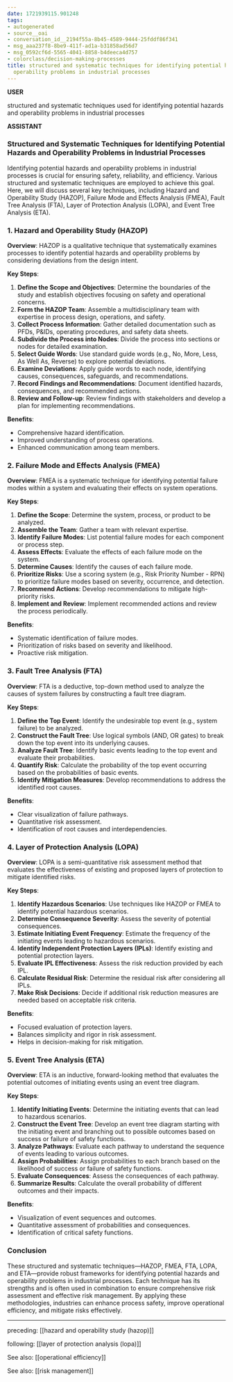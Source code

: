 ```yaml
---
date: 1721939115.901248
tags:
- autogenerated
- source__oai
- conversation_id__2194f55a-8b45-4589-9444-25fddf86f341
- msg_aaa237f8-8be9-411f-ad1a-b31858ad56d7
- msg_0592cf6d-5565-4041-8858-b4deeca4d757
- colorclass/decision-making-processes
title: structured and systematic techniques for identifying potential hazards and
  operability problems in industrial processes
---
```


**USER**

structured and systematic techniques used for identifying potential hazards and operability problems in industrial processes


**ASSISTANT**

### Structured and Systematic Techniques for Identifying Potential Hazards and Operability Problems in Industrial Processes

Identifying potential hazards and operability problems in industrial processes is crucial for ensuring safety, reliability, and efficiency. Various structured and systematic techniques are employed to achieve this goal. Here, we will discuss several key techniques, including Hazard and Operability Study (HAZOP), Failure Mode and Effects Analysis (FMEA), Fault Tree Analysis (FTA), Layer of Protection Analysis (LOPA), and Event Tree Analysis (ETA).

### 1. Hazard and Operability Study (HAZOP)

**Overview**: HAZOP is a qualitative technique that systematically examines processes to identify potential hazards and operability problems by considering deviations from the design intent.

**Key Steps**:
1. **Define the Scope and Objectives**: Determine the boundaries of the study and establish objectives focusing on safety and operational concerns.
2. **Form the HAZOP Team**: Assemble a multidisciplinary team with expertise in process design, operations, and safety.
3. **Collect Process Information**: Gather detailed documentation such as PFDs, P&IDs, operating procedures, and safety data sheets.
4. **Subdivide the Process into Nodes**: Divide the process into sections or nodes for detailed examination.
5. **Select Guide Words**: Use standard guide words (e.g., No, More, Less, As Well As, Reverse) to explore potential deviations.
6. **Examine Deviations**: Apply guide words to each node, identifying causes, consequences, safeguards, and recommendations.
7. **Record Findings and Recommendations**: Document identified hazards, consequences, and recommended actions.
8. **Review and Follow-up**: Review findings with stakeholders and develop a plan for implementing recommendations.

**Benefits**:
- Comprehensive hazard identification.
- Improved understanding of process operations.
- Enhanced communication among team members.

### 2. Failure Mode and Effects Analysis (FMEA)

**Overview**: FMEA is a systematic technique for identifying potential failure modes within a system and evaluating their effects on system operations.

**Key Steps**:
1. **Define the Scope**: Determine the system, process, or product to be analyzed.
2. **Assemble the Team**: Gather a team with relevant expertise.
3. **Identify Failure Modes**: List potential failure modes for each component or process step.
4. **Assess Effects**: Evaluate the effects of each failure mode on the system.
5. **Determine Causes**: Identify the causes of each failure mode.
6. **Prioritize Risks**: Use a scoring system (e.g., Risk Priority Number - RPN) to prioritize failure modes based on severity, occurrence, and detection.
7. **Recommend Actions**: Develop recommendations to mitigate high-priority risks.
8. **Implement and Review**: Implement recommended actions and review the process periodically.

**Benefits**:
- Systematic identification of failure modes.
- Prioritization of risks based on severity and likelihood.
- Proactive risk mitigation.

### 3. Fault Tree Analysis (FTA)

**Overview**: FTA is a deductive, top-down method used to analyze the causes of system failures by constructing a fault tree diagram.

**Key Steps**:
1. **Define the Top Event**: Identify the undesirable top event (e.g., system failure) to be analyzed.
2. **Construct the Fault Tree**: Use logical symbols (AND, OR gates) to break down the top event into its underlying causes.
3. **Analyze Fault Tree**: Identify basic events leading to the top event and evaluate their probabilities.
4. **Quantify Risk**: Calculate the probability of the top event occurring based on the probabilities of basic events.
5. **Identify Mitigation Measures**: Develop recommendations to address the identified root causes.

**Benefits**:
- Clear visualization of failure pathways.
- Quantitative risk assessment.
- Identification of root causes and interdependencies.

### 4. Layer of Protection Analysis (LOPA)

**Overview**: LOPA is a semi-quantitative risk assessment method that evaluates the effectiveness of existing and proposed layers of protection to mitigate identified risks.

**Key Steps**:
1. **Identify Hazardous Scenarios**: Use techniques like HAZOP or FMEA to identify potential hazardous scenarios.
2. **Determine Consequence Severity**: Assess the severity of potential consequences.
3. **Estimate Initiating Event Frequency**: Estimate the frequency of the initiating events leading to hazardous scenarios.
4. **Identify Independent Protection Layers (IPLs)**: Identify existing and potential protection layers.
5. **Evaluate IPL Effectiveness**: Assess the risk reduction provided by each IPL.
6. **Calculate Residual Risk**: Determine the residual risk after considering all IPLs.
7. **Make Risk Decisions**: Decide if additional risk reduction measures are needed based on acceptable risk criteria.

**Benefits**:
- Focused evaluation of protection layers.
- Balances simplicity and rigor in risk assessment.
- Helps in decision-making for risk mitigation.

### 5. Event Tree Analysis (ETA)

**Overview**: ETA is an inductive, forward-looking method that evaluates the potential outcomes of initiating events using an event tree diagram.

**Key Steps**:
1. **Identify Initiating Events**: Determine the initiating events that can lead to hazardous scenarios.
2. **Construct the Event Tree**: Develop an event tree diagram starting with the initiating event and branching out to possible outcomes based on success or failure of safety functions.
3. **Analyze Pathways**: Evaluate each pathway to understand the sequence of events leading to various outcomes.
4. **Assign Probabilities**: Assign probabilities to each branch based on the likelihood of success or failure of safety functions.
5. **Evaluate Consequences**: Assess the consequences of each pathway.
6. **Summarize Results**: Calculate the overall probability of different outcomes and their impacts.

**Benefits**:
- Visualization of event sequences and outcomes.
- Quantitative assessment of probabilities and consequences.
- Identification of critical safety functions.

### Conclusion

These structured and systematic techniques—HAZOP, FMEA, FTA, LOPA, and ETA—provide robust frameworks for identifying potential hazards and operability problems in industrial processes. Each technique has its strengths and is often used in combination to ensure comprehensive risk assessment and effective risk management. By applying these methodologies, industries can enhance process safety, improve operational efficiency, and mitigate risks effectively.


---

preceding: [[hazard and operability study (hazop)]]  


following: [[layer of protection analysis (lopa)]]

See also: [[operational efficiency]]


See also: [[risk management]]